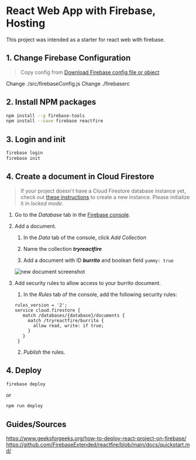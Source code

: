 # React Web App with Firebase, Hosting

This project was intended as a starter for react web with firebase. 

## 1. Change Firebase Configuration
> Copy config from [Download Firebase config file or object](https://support.google.com/firebase/answer/7015592)

Change ./src/firebaseConfig.js
Change ./firebaserc

## 2. Install NPM packages
```bash
npm install --g firebase-tools
npm install --save firebase reactfire
```
## 3. Login and init
```bash
firebase login
firebase init
```

## 4. Create a document in Cloud Firestore

> If your project doesn't have a Cloud Firestore database instance yet, check out [these instructions](https://firebase.google.com/docs/firestore/quickstart#create) to create a new instance. Please initialize it in _locked mode_.

1. Go to the _Database_ tab in the [Firebase console](https://console.firebase.google.com).

1. Add a document.

   1. In the _Data_ tab of the console, click _Add Collection_

   1. Name the collection **_tryreactfire_**
   1. Add a document with ID **_burrito_** and boolean field `yummy: true`

   ![new document screenshot](https://firebasestorage.googleapis.com/v0/b/rxfire-525a3.appspot.com/o/docs%2FScreen%20Shot%202019-07-03%20at%202.19.11%20PM.png?alt=media&token=052d27ea-5db1-4a02-aad0-a3f017c1a975)

1. Add security rules to allow access to your burrito document.

   1. In the _Rules_ tab of the console, add the following security rules:

   ```text
   rules_version = '2';
   service cloud.firestore {
      match /databases/{database}/documents {
        match /tryreactfire/burrito {
          allow read, write: if true;
        }
      }
    }
   ```

   2. _Publish_ the rules.

## 4. Deploy
```bash
firebase deploy
```
or
```bash
npm run deploy
```

## Guides/Sources
https://www.geeksforgeeks.org/how-to-deploy-react-project-on-firebase/
https://github.com/FirebaseExtended/reactfire/blob/main/docs/quickstart.md/